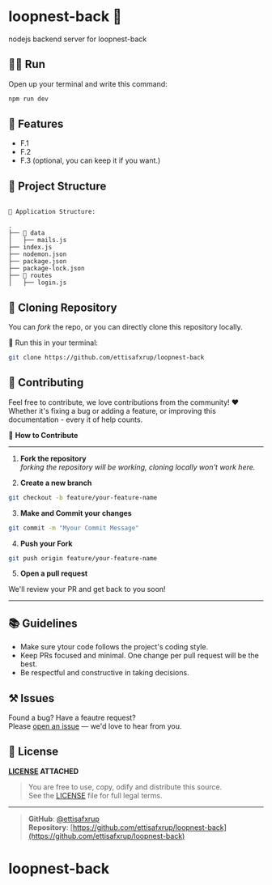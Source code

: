 # loopnest-back 🚀

nodejs backend server for loopnest-back

## <!-- Description, loopnest-back -->

## 🏃‍♂️ Run

Open up your terminal and write this command:

```bash
npm run dev
```

## 💖 Features

- F.1
- F.2
- F.3
  (optional, you can keep it if you want.)

## 📁 Project Structure

```text

📁 Application Structure:

.
├── 📂 data
│   ├── mails.js
├── index.js
├── nodemon.json
├── package.json
├── package-lock.json
├── 📂 routes
│   ├── login.js

```

## 🦋 Cloning Repository

You can _fork_ the repo, or you can directly clone this repository locally.

🔧 Run this in your terminal:

```bash
git clone https://github.com/ettisafxrup/loopnest-back
```

## 🤝 Contributing

Feel free to contribute, we love contributions from the community! ❤  
Whether it's fixing a bug or adding a feature, or improving this documentation - every it of help counts.

🤔 **How to Contribute**

---

1. **Fork the repository**  
   _forking the repository will be working, cloning locally won't work here._

2. **Create a new branch**

```bash
git checkout -b feature/your-feature-name
```

3. **Make and Commit your changes**

```bash
git commit -m "Myour Commit Message"
```

4. **Push your Fork**

```bash
git push origin feature/your-feature-name
```

5. **Open a pull request**

We'll review your PR and get back to you soon!

---

## 📚 Guidelines

- Make sure ytour code follows the project's coding style.
- Keep PRs focused and minimal. One change per pull request will be the best.
- Be respectful and constructive in taking decisions.

## ⚒ Issues

Found a bug? Have a feautre request?  
Please <a href="https://github.com/ettisafxrup/loopnest-back/issues/new" target="_blank">open an issue</a> — we'd love to hear from you.

## 📄 License

**[LICENSE](./LICENSE) ATTACHED**

> You are free to use, copy, odify and distribute this source.  
> See the [LICENSE](./LICENSE) file for full legal terms.

---

> **GitHub**: [@ettisafxrup](https://github.com/ettisafxrup)  
> **Repository**: [https://github.com/ettisafxrup/loopnest-back](https://github.com/ettisafxrup/loopnest-back)
# loopnest-back
